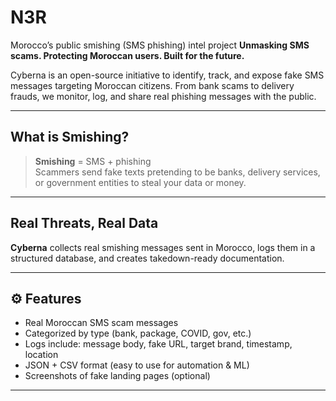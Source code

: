 # N3R
Morocco’s public smishing (SMS phishing) intel project
**Unmasking SMS scams. Protecting Moroccan users. Built for the future.**

Cyberna is an open-source initiative to identify, track, and expose fake SMS messages targeting Moroccan citizens. From bank scams to delivery frauds, we monitor, log, and share real phishing messages with the public.

---

##  What is Smishing?

> **Smishing** = SMS + phishing  
Scammers send fake texts pretending to be banks, delivery services, or government entities to steal your data or money.

---

##  Real Threats, Real Data

**Cyberna** collects real smishing messages sent in Morocco, logs them in a structured database, and creates takedown-ready documentation.

---

## ⚙️ Features

- Real Moroccan SMS scam messages
- Categorized by type (bank, package, COVID, gov, etc.)
- Logs include: message body, fake URL, target brand, timestamp, location
- JSON + CSV format (easy to use for automation & ML)
- Screenshots of fake landing pages (optional)

---

